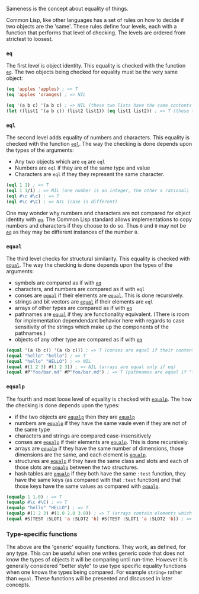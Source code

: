Sameness is the concept about equality of things.

Common Lisp, like other languages has a set of rules on how to decide if two objects are the 'same'. These rules define four levels, each with a function that performs that level of checking. The levels are ordered from strictest to loosest.

### `eq`

The first level is object identity. This equality is checked with the function [`eq`][hyper-eq]. The two objects being checked for equality must be the very same object:

```lisp
(eq 'apples 'apples) ; => T
(eq 'apples 'oranges) ; => NIL

(eq '(a b c) '(a b c) ; => NIL (these two lists have the same contents but are not the same list)
(let ((list1 '(a b c)) (list2 list1)) (eq list1 list2)) ; => T (these two lists are the same list)
```

### `eql`

The second level adds equality of numbers and characters. This equality is checked with the function [`eql`][hyper-eql]. The way the checking is done depends upon the types of the arguments:

- Any two objects which are `eq` are `eql`
- Numbers are `eql` if they are of the same type and value
- Characters are `eql` if they they represent the same character.

```lisp
(eql 1 1) ; => T
(eql 1 1/1) ; => NIL (one number is an integer, the other a rational)
(eql #\c #\c) ; => T
(eql #\c #\C) ; => NIL (case is different)
```

One may wonder why numbers and characters are not compared for object identity with [`eq`][hyper-eq]. The Common Lisp standard allows implementations to copy numbers and characters if they choose to do so. Thus `0` and `0` may not be [`eq`][hyper-eq] as they may be different instances of the number `0`.

### `equal`

The third level checks for structural similarity. This equality is checked with [`equal`][hyper-equal]. The way the checking is done depends upon the types of the arguments:

- symbols are compared as if with [`eq`][hyper-eq]
- characters, and numbers are compared as if with `eql`
- conses are [`equal`][hyper-equal] if their elements are [`equal`][hyper-equal]. This is done recursively.
- strings and bit vectors are [`equal`][hyper-equal] if their elements are `eql`
- arrays of other types are compared as if with [`eq`][hyper-eq]
- pathnames are [`equal`][hyper-equal] if they are functionality equivalent. (There is room for implementation dependendant behavior here with regards to case sensitivity of the strings which make up the components of the pathnames.)
- objects of any other type are compared as if with [`eq`][hyper-eq]

```lisp
(equal '(a (b c)) '(a (b c))) ; => T (conses are equal if their contents are equal)
(equal "hello" "hello") ; => T
(equal "hello" "HELLO") ; => NIL
(equal #(1 2 3) #(1 2 3)) ; => NIL (arrays are equal only if eq)
(equal #P"foo/bar.md" #P"foo/bar.md") ; => T (pathnames are equal if "functionally equivalent"
```

### `equalp`

The fourth and most loose level of equality is checked with [`equalp`][hyper-equalp]. The how the checking is done depends upon the types:

- if the two objects are [`equalp`][hyper-equalp] then they are [`equalp`][hyper-equalp]
- numbers are [`equalp`][hyper-equalp] if they have the same vaule even if they are not of the same type
- characters and strings are compared case-insensitively
- conses are [`equalp`][hyper-equalp] if their elements are [`equalp`][hyper-equalp]. This is done recursively.
- arrays are [`equalp`][hyper-equalp] if they have the same number of dimensions, those dimensions are the same, and each element is [`equalp`][hyper-equalp].
- structures are [`equalp`][hyper-equalp] if they have the same class and slots and each of those slots are [`equalp`][hyper-equalp] between the two structures.
- hash tables are [`equalp`][hyper-equalp] if they both have the same `:test` function, they have the same keys (as compared with that `:test` function) and that those keys have the same values as compared with [`equalp`][hyper-equalp].

```lisp
(equalp 1 1.0) ; => T
(equalp #\c #\C) ; => T
(equalp "hello" "HELLO") ; => T
(equalp #(1 2 3) #(1.0 2.0 3.0)) ; => T (arrays contain elements which are `equalp`)
(equal #S(TEST :SLOT1 'a :SLOT2 'b) #S(TEST :SLOT1 'a :SLOT2 'b)) ; => T (structures of the same class with slots that have values which are `equalp`)
```

### Type-specific functions

The above are the 'generic' equality functions. They work, as defined, for any type. This can be useful when one writes generic code that does not know the types of objects it will be comparing until run-time. However it is generally considered "better style" to use type specific equality functions when one knows the types being compared. For example `string=` rather than `equal`. These functions will be presented and discussed in later concepts.

[hyper-eq]: http://www.lispworks.com/documentation/HyperSpec/Body/f_eq.htm
[hyper-eql]: http://www.lispworks.com/documentation/HyperSpec/Body/f_eql.htm
[hyper-equal]: http://www.lispworks.com/documentation/HyperSpec/Body/f_equal.htm
[hyper-equalp]: http://www.lispworks.com/documentation/HyperSpec/Body/f_equalp.htm
